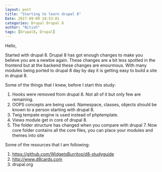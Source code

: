 ```yaml
---
layout: post
title: "Starting to learn drupal 8"
Date: 2017-09-09 18:53:01
categories: Drupal Drupal 8
author: "Nitish"
tags: [Drupal8, Drupal]
---
```

Hello,

Started with drupal 8.
Drupal 8 has got enough changes to make you believe you are a newbie again.
These changes are a bit less spotted in the frontend but at the backend these changes are
enourmous. With many modules being ported to drupal 8 day by day it is getting easy to build a site
in drupal 8.

Some of the things that I knew, before I start this study:
1. Hooks were removed from drupal 8. Not all of it but only few are remaining.
2. OOPS concepts are being used. Namespace, classes, objects should be known to a person starting with drupal 8.
3. Twig tempate engine is used instead of phptemplate.
4. Views module get in core of drupal 8.
5. The folder structure has changed when you compare with drupal 7. Now core folder contains all the core files, you can place your modules and themes into site


Some of the resources that I am following:
1. https://github.com/WidgetsBurritos/d8-studyguide
2. http://www.d8cards.com
3. drupal.org
